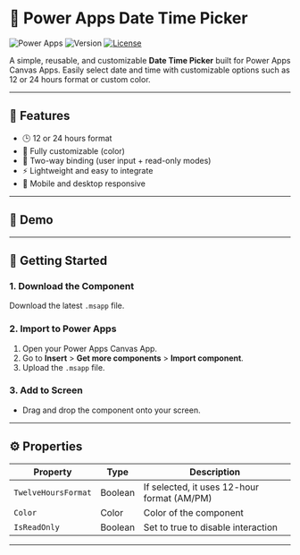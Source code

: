 # 📅 Power Apps Date Time Picker

![Power Apps](https://img.shields.io/badge/built%20with-Power%20Apps-purple?style=flat-square)
![Version](https://img.shields.io/badge/version-1.0.0-blue?style=flat-square)
[![License](https://img.shields.io/github/license/SantaRadovan/PowerAppsUI?style=flat-square)](../../LICENSE)

A simple, reusable, and customizable **Date Time Picker** built for Power Apps Canvas Apps. Easily select date and time with customizable options such as 12 or 24 hours format or custom color.

---

## 🌟 Features

- 🕒 12 or 24 hours format
- 🎨 Fully customizable (color)
- 🔁 Two-way binding (user input + read-only modes)
- ⚡ Lightweight and easy to integrate
- 📱 Mobile and desktop responsive

---

## 🎥 Demo

<!-- Add a screenshot or GIF here -->

---

## 🚀 Getting Started

### 1. Download the Component

Download the latest `.msapp` file.

### 2. Import to Power Apps

1. Open your Power Apps Canvas App.
2. Go to **Insert** > **Get more components** > **Import component**.
3. Upload the `.msapp` file.

### 3. Add to Screen

- Drag and drop the component onto your screen.

---

## ⚙️ Properties

| Property | Type | Description |
|---------|------|-------------|
| `TwelveHoursFormat` | Boolean | If selected, it uses 12-hour format (AM/PM) |
| `Color` | Color | Color of the component |
| `IsReadOnly` | Boolean | Set to true to disable interaction |

---
